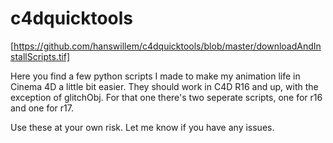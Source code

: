 # c4dquicktools

[https://github.com/hanswillem/c4dquicktools/blob/master/downloadAndInstallScripts.tif]

Here you find a few python scripts I made to make my animation life in Cinema 4D a little bit easier. They should work in C4D R16 and up, with the exception of glitchObj. For that one there's two seperate scripts, one for r16 and one for r17. 

Use these at your own risk. Let me know if you have any issues.

